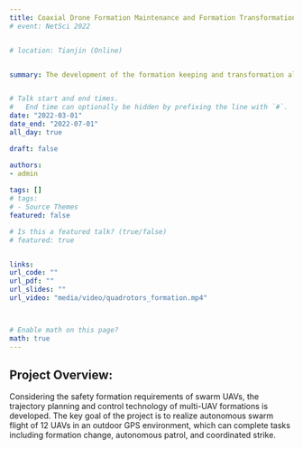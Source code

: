 ```yaml
---
title: Coaxial Drone Formation Maintenance and Formation Transformation
# event: NetSci 2022


# location: Tianjin (Online)


summary: The development of the formation keeping and transformation algorithm for Coaxial Drone.


# Talk start and end times.
#   End time can optionally be hidden by prefixing the line with `#`.
date: "2022-03-01"
date_end: "2022-07-01"
all_day: true

draft: false

authors: 
- admin
  
tags: []
# tags:
# - Source Themes
featured: false

# Is this a featured talk? (true/false)
# featured: true


links:
url_code: ""
url_pdf: ""
url_slides: ""
url_video: "media/video/quadrotors_formation.mp4"



# Enable math on this page?
math: true
---
```


## Project Overview:

Considering the safety formation requirements of swarm UAVs, the trajectory planning and control technology of multi-UAV formations is developed. The key goal of the project is to realize autonomous swarm flight of 12 UAVs in an outdoor GPS environment, which can complete tasks including formation change, autonomous patrol, and coordinated strike.
